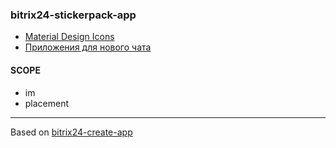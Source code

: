### bitrix24-stickerpack-app

* [Material Design Icons](https://materialdesignicons.com/)
* [Приложения для нового чата](https://dev.1c-bitrix.ru/learning/course/index.php?COURSE_ID=93&CHAPTER_ID=017254&LESSON_PATH=7657.17254)

#### SCOPE
* im
* placement

___

Based on [bitrix24-create-app](https://www.npmjs.com/package/bitrix24-create-app)
